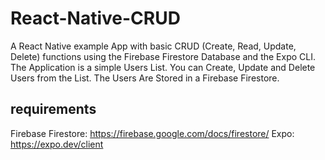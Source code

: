 # React-Native-CRUD
A React Native example App with basic CRUD (Create, Read, Update, Delete) functions using the Firebase Firestore Database and the Expo CLI.
The Application is a simple Users List. You can Create, Update and Delete Users from the List. The Users Are Stored in a Firebase Firestore.

## requirements
Firebase Firestore: https://firebase.google.com/docs/firestore/
Expo: https://expo.dev/client

